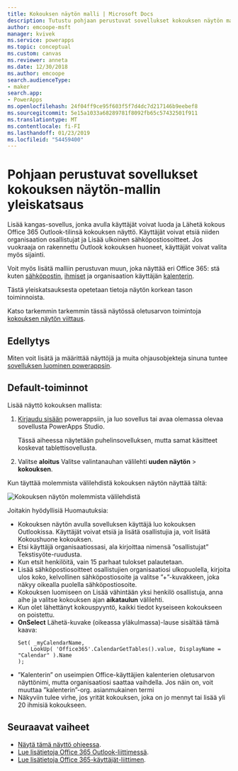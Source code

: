 ```yaml
---
title: Kokouksen näytön malli | Microsoft Docs
description: Tutustu pohjaan perustuvat sovellukset kokouksen näytön malli toiminnasta ja laajenna oman käyttötapauksissa näytön
author: emcoope-msft
manager: kvivek
ms.service: powerapps
ms.topic: conceptual
ms.custom: canvas
ms.reviewer: anneta
ms.date: 12/30/2018
ms.author: emcoope
search.audienceType:
- maker
search.app:
- PowerApps
ms.openlocfilehash: 24f04ff9ce95f603f5f7d4dc7d217146b9eebef8
ms.sourcegitcommit: 5e15a1033a68289781f8092fb65c57432501f911
ms.translationtype: MT
ms.contentlocale: fi-FI
ms.lasthandoff: 01/23/2019
ms.locfileid: "54459400"
---
```

# <a name="overview-of-the-meeting-screen-template-for-canvas-apps"></a>Pohjaan perustuvat sovellukset kokouksen näytön-mallin yleiskatsaus

Lisää kangas-sovellus, jonka avulla käyttäjät voivat luoda ja Lähetä kokous Office 365 Outlook-tilinsä kokouksen näyttö. Käyttäjät voivat etsiä niiden organisaation osallistujat ja Lisää ulkoinen sähköpostiosoitteet. Jos vuokraaja on rakennettu Outlook kokouksen huoneet, käyttäjät voivat valita myös sijainti.

Voit myös lisätä malliin perustuvan muun, joka näyttää eri Office 365: stä kuten [sähköpostin](email-screen-overview.md), [ihmiset](people-screen-overview.md) ja organisaation käyttäjän [kalenterin](calendar-screen-overview.md).

Tästä yleiskatsauksesta opetetaan tietoja näytön korkean tason toiminnoista.

Katso tarkemmin tarkemmin tässä näytössä oletusarvon toimintoja [kokouksen näytön viittaus](meeting-screen-reference.md).

## <a name="prerequisite"></a>Edellytys

Miten voit lisätä ja määrittää näyttöjä ja muita ohjausobjekteja sinuna tuntee [sovelluksen luominen powerappsin](../data-platform-create-app-scratch.md).

## <a name="default-functionality"></a>Default-toiminnot

Lisää näyttö kokouksen mallista:

1. [Kirjaudu sisään](http://web.powerapps.com?utm_source=padocs&utm_medium=linkinadoc&utm_campaign=referralsfromdoc) powerappsiin, ja luo sovellus tai avaa olemassa olevaa sovellusta PowerApps Studio.

    Tässä aiheessa näytetään puhelinsovelluksen, mutta samat käsitteet koskevat tablettisovellusta.

1. Valitse **aloitus** Valitse valintanauhan välilehti **uuden näytön** > **kokouksen**.

  Kun täyttää molemmista välilehdistä kokouksen näytön näyttää tältä:

  ![Kokouksen näytön molemmista välilehdistä](media/meeting-screen/meeting-screen-full-both.png)

Joitakin hyödyllisiä Huomautuksia:

* Kokouksen näytön avulla sovelluksen käyttäjä luo kokouksen Outlookissa.
  Käyttäjät voivat etsiä ja lisätä osallistujia ja, voit lisätä Kokoushuone kokouksen.
* Etsi käyttäjä organisaatiossasi, ala kirjoittaa nimensä ”osallistujat” Tekstisyöte-ruudusta.
* Kun etsit henkilöitä, vain 15 parhaat tulokset palautetaan.
* Lisää sähköpostiosoitteet osallistujien organisaatiosi ulkopuolella, kirjoita ulos koko, kelvollinen sähköpostiosoite ja valitse ”+”-kuvakkeen, joka näkyy oikealla puolella sähköpostiosoite.
* Kokouksen luomiseen on Lisää vähintään yksi henkilö osallistuja, anna aihe ja valitse kokouksen ajan **aikataulun** välilehti.
* Kun olet lähettänyt kokouspyyntö, kaikki tiedot kyseiseen kokoukseen on poistettu.
* **OnSelect** Lähetä-kuvake (oikeassa yläkulmassa)-lause sisältää tämä kaava:
    ```powerapps-dot
    Set( _myCalendarName, 
        LookUp( 'Office365'.CalendarGetTables().value, DisplayName = "Calendar" ).Name 
    );
    ```
* ”Kalenterin” on useimpien Office-käyttäjien kalenterien oletusarvon näyttönimi, mutta organisaatiosi saattaa vaihdella. Jos näin on, voit muuttaa ”kalenterin”-org. asianmukainen termi
* Näkyviin tulee virhe, jos yrität kokouksen, joka on jo mennyt tai lisää yli 20 ihmisiä kokoukseen.

## <a name="next-steps"></a>Seuraavat vaiheet

* [Näytä tämä näyttö ohjeessa](./meeting-screen-reference.md).
* [Lue lisätietoja Office 365 Outlook-liittimessä](../connections/connection-office365-outlook.md).
* [Lue lisätietoja Office 365-käyttäjät-liittimen](../connections/connection-office365-users.md).
